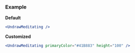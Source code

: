 ### Example

**Default**
```jsx
<UndrawMeditating />
```

**Customized**
```jsx
<UndrawMeditating primaryColor="#41B883" height="100" />
```

